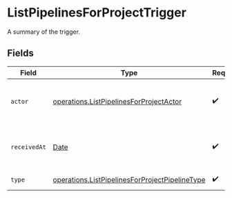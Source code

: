 # ListPipelinesForProjectTrigger

A summary of the trigger.


## Fields

| Field                                                                                                            | Type                                                                                                             | Required                                                                                                         | Description                                                                                                      |
| ---------------------------------------------------------------------------------------------------------------- | ---------------------------------------------------------------------------------------------------------------- | ---------------------------------------------------------------------------------------------------------------- | ---------------------------------------------------------------------------------------------------------------- |
| `actor`                                                                                                          | [operations.ListPipelinesForProjectActor](../../models/operations/listpipelinesforprojectactor.md)               | :heavy_check_mark:                                                                                               | The user who triggered the Pipeline.                                                                             |
| `receivedAt`                                                                                                     | [Date](https://developer.mozilla.org/en-US/docs/Web/JavaScript/Reference/Global_Objects/Date)                    | :heavy_check_mark:                                                                                               | The date and time the trigger was received.                                                                      |
| `type`                                                                                                           | [operations.ListPipelinesForProjectPipelineType](../../models/operations/listpipelinesforprojectpipelinetype.md) | :heavy_check_mark:                                                                                               | The type of trigger.                                                                                             |